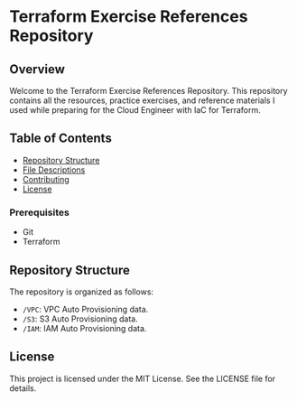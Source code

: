 # Terraform Exercise References Repository
## Overview
Welcome to the Terraform Exercise References Repository. This repository contains all the resources, practice exercises, and reference materials I used while preparing for the Cloud Engineer with IaC for Terraform.
## Table of Contents
- [Repository Structure](#repository-structure)
- [File Descriptions](#file-descriptions)
- [Contributing](#contributing)
- [License](#license)
### Prerequisites
- Git
- Terraform
## Repository Structure
The repository is organized as follows:
- `/VPC`: VPC Auto Provisioning data.
- `/S3`: S3 Auto Provisioning data.
- `/IAM`: IAM Auto Provisioning data.

## License
This project is licensed under the MIT License. See the LICENSE file for details.